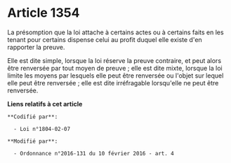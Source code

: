 # Article 1354

La présomption que la loi attache à certains actes ou à certains faits en les tenant pour certains dispense celui au profit
duquel elle existe d'en rapporter la preuve.

Elle est dite simple, lorsque la loi réserve la preuve contraire, et peut alors être renversée par tout moyen de preuve ;
elle est dite mixte, lorsque la loi limite les moyens par lesquels elle peut être renversée ou l'objet sur lequel elle peut
être renversée ; elle est dite irréfragable lorsqu'elle ne peut être renversée.

**Liens relatifs à cet article**

	**Codifié par**:

	  - Loi n°1804-02-07

	**Modifié par**:

	  - Ordonnance n°2016-131 du 10 février 2016 - art. 4
